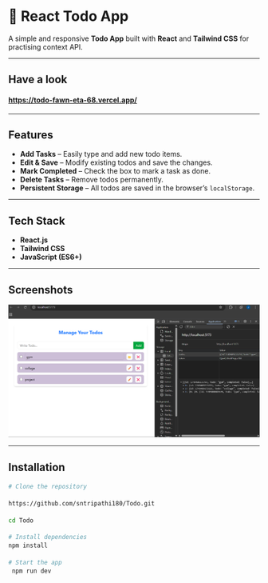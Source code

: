 # 📝 React Todo App

A simple and responsive **Todo App** built with **React** and **Tailwind CSS** for practising context API.


---
## Have a look
#### https://todo-fawn-eta-68.vercel.app/
---

##  Features

- **Add Tasks** – Easily type and add new todo items.
- **Edit & Save** – Modify existing todos and save the changes.
- **Mark Completed** – Check the box to mark a task as done.
- **Delete Tasks** – Remove todos permanently.
- **Persistent Storage** – All todos are saved in the browser’s `localStorage`.

---

##  Tech Stack

- **React.js**
- **Tailwind CSS** 
- **JavaScript (ES6+)**


---

##  Screenshots

![Todo Screenshot](./public/screenshot.png)


---
##  Installation

   ```bash
# Clone the repository

   https://github.com/sntripathi180/Todo.git
   
   cd Todo
   
# Install dependencies
   npm install

   # Start the app
    npm run dev

